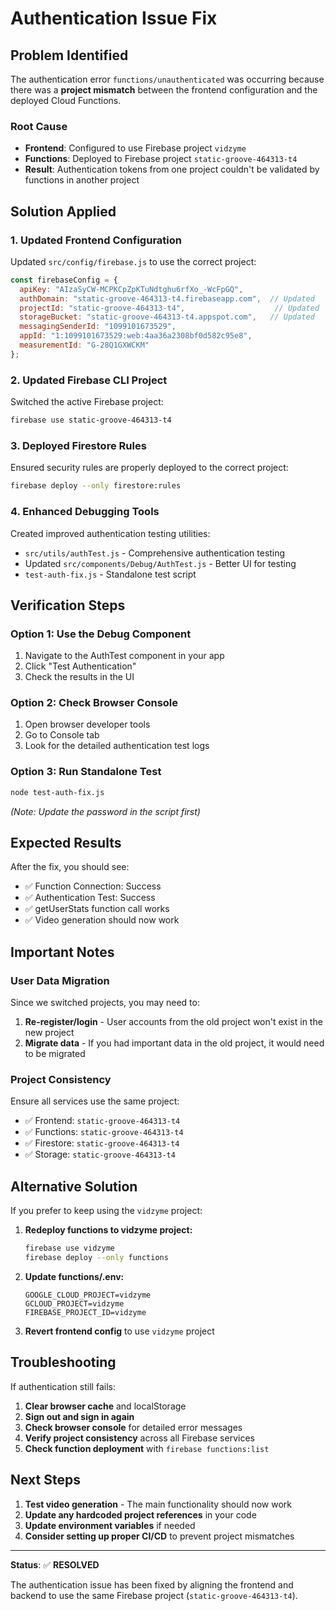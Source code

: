 # Authentication Issue Fix

## Problem Identified

The authentication error `functions/unauthenticated` was occurring because there was a **project mismatch** between the frontend configuration and the deployed Cloud Functions.

### Root Cause
- **Frontend**: Configured to use Firebase project `vidzyme`
- **Functions**: Deployed to Firebase project `static-groove-464313-t4`
- **Result**: Authentication tokens from one project couldn't be validated by functions in another project

## Solution Applied

### 1. Updated Frontend Configuration

Updated `src/config/firebase.js` to use the correct project:

```javascript
const firebaseConfig = {
  apiKey: "AIzaSyCW-MCPKCpZpKTuNdtghu6rfXo_-WcFpGQ",
  authDomain: "static-groove-464313-t4.firebaseapp.com",  // Updated
  projectId: "static-groove-464313-t4",                    // Updated
  storageBucket: "static-groove-464313-t4.appspot.com",   // Updated
  messagingSenderId: "1099101673529",
  appId: "1:1099101673529:web:4aa36a2308bf0d582c95e8",
  measurementId: "G-28Q1GXWCKM"
};
```

### 2. Updated Firebase CLI Project

Switched the active Firebase project:
```bash
firebase use static-groove-464313-t4
```

### 3. Deployed Firestore Rules

Ensured security rules are properly deployed to the correct project:
```bash
firebase deploy --only firestore:rules
```

### 4. Enhanced Debugging Tools

Created improved authentication testing utilities:
- `src/utils/authTest.js` - Comprehensive authentication testing
- Updated `src/components/Debug/AuthTest.js` - Better UI for testing
- `test-auth-fix.js` - Standalone test script

## Verification Steps

### Option 1: Use the Debug Component
1. Navigate to the AuthTest component in your app
2. Click "Test Authentication"
3. Check the results in the UI

### Option 2: Check Browser Console
1. Open browser developer tools
2. Go to Console tab
3. Look for the detailed authentication test logs

### Option 3: Run Standalone Test
```bash
node test-auth-fix.js
```
*(Note: Update the password in the script first)*

## Expected Results

After the fix, you should see:
- ✅ Function Connection: Success
- ✅ Authentication Test: Success
- ✅ getUserStats function call works
- ✅ Video generation should now work

## Important Notes

### User Data Migration
Since we switched projects, you may need to:
1. **Re-register/login** - User accounts from the old project won't exist in the new project
2. **Migrate data** - If you had important data in the old project, it would need to be migrated

### Project Consistency
Ensure all services use the same project:
- ✅ Frontend: `static-groove-464313-t4`
- ✅ Functions: `static-groove-464313-t4`
- ✅ Firestore: `static-groove-464313-t4`
- ✅ Storage: `static-groove-464313-t4`

## Alternative Solution

If you prefer to keep using the `vidzyme` project:

1. **Redeploy functions to vidzyme project:**
   ```bash
   firebase use vidzyme
   firebase deploy --only functions
   ```

2. **Update functions/.env:**
   ```
   GOOGLE_CLOUD_PROJECT=vidzyme
   GCLOUD_PROJECT=vidzyme
   FIREBASE_PROJECT_ID=vidzyme
   ```

3. **Revert frontend config** to use `vidzyme` project

## Troubleshooting

If authentication still fails:

1. **Clear browser cache** and localStorage
2. **Sign out and sign in again**
3. **Check browser console** for detailed error messages
4. **Verify project consistency** across all Firebase services
5. **Check function deployment** with `firebase functions:list`

## Next Steps

1. **Test video generation** - The main functionality should now work
2. **Update any hardcoded project references** in your code
3. **Update environment variables** if needed
4. **Consider setting up proper CI/CD** to prevent project mismatches

---

**Status**: ✅ **RESOLVED**

The authentication issue has been fixed by aligning the frontend and backend to use the same Firebase project (`static-groove-464313-t4`).
